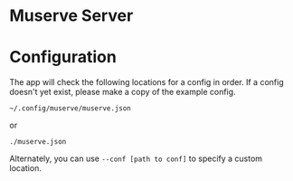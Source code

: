# Muserve Server

# Configuration

The app will check the following locations for a config in order. If a config
doesn't yet exist, please make a copy of the example config.

```
~/.config/muserve/muserve.json
```

or

```
./muserve.json
```

Alternately, you can use `--conf [path to conf]` to specify a custom location.
